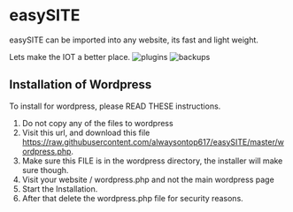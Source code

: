 # easySITE
easySITE can be imported into any website, its fast and light weight.

Lets make the IOT a better place.
![plugins](https://i.imgsafe.org/000225146d.png)
![backups](https://i.imgsafe.org/0012917054.png)
## Installation of Wordpress
To install for wordpress, please READ THESE instructions.
1. Do not copy any of the files to wordpress
2. Visit this url, and download this file https://raw.githubusercontent.com/alwaysontop617/easySITE/master/wordpress.php.
3. Make sure this FILE is in the wordpress directory, the installer will make sure though.
4. Visit your website / wordpress.php and not the main wordpress page
5. Start the Installation.
6. After that delete the wordpress.php file for security reasons.
